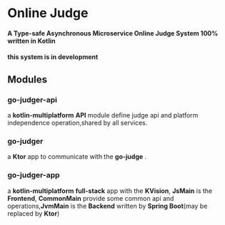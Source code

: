# Online Judge
#### A Type-safe Asynchronous Microservice Online Judge System 100% written in Kotlin

#### this system is in development 

## Modules

### go-judger-api
a **kotlin-multiplatform** **API** module define judge api and platform independence operation,shared by all services.

### go-judger

a **Ktor** app to communicate with the **go-judge** .

### go-judger-app

a **kotlin-multiplatform** **full-stack** app with the **KVision**, **JsMain** is the **Frontend**, **CommonMain** provide some common api and operations,**JvmMain** is the **Backend** written by **Spring Boot**(may be replaced by **Ktor**) 

